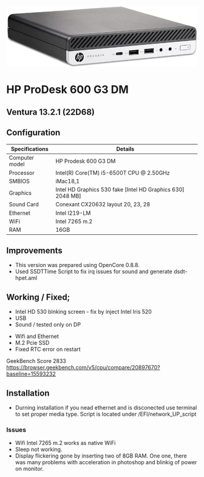 ![HP Prodesk 600 G3 DM](OC/Resources/Image/hp-prodesk-600-g3-dm.jpg)
# HP ProDesk 600 G3 DM 
## Ventura 13.2.1 (22D68)

## Configuration

| Specifications | Details                                          |
| ------------------- | ------------------------------------------- |
| Computer model      | HP Prodesk 600 G3 DM      					|
| Processor           | Intel(R) Core(TM) i5-6500T CPU @ 2.50GHz    |
| SMBIOS              | iMac18,1     |
| Graphics			  | Intel HD Graphics 530 fake [Intel HD Graphics 630] 2048  MB]                 		|
| Sound Card          | Conexant	CX20632  layout 20, 23, 28             |
| Ethernet		      | Intel I219-LM                      |
| WiFi		          | Intel 7265 m.2                          	|
| RAM		          | 16GB                                     	|




## Improvements

- This version was prepared using OpenCore 0.8.8.
- Used SSDTTime Script to fix irq issues for sound and generate dsdt-hpet.aml 




## Working / Fixed; 


+ Intel HD 530 blnking screen - fix by inject Intel Iris 520 
+ USB
+ Sound / tested only on DP
<!-- + Fixed Airplay screen mirroring - black screen with mouse cursor (Skylake isue)  -->
<!-- + iMessages -->
+ Wifi and Ethernet
+ M.2 Pcie SSD 
+ Fixed RTC error on restart 

GeekBench Score 2833
https://browser.geekbench.com/v5/cpu/compare/20897670?baseline=15593232

## Installation




- Durning installation if you nead ethernet and is disconected use terminal to set proper media type. Script is located under /EFI/network_UP_script 


### Issues
+ Wifi Intel 7265 m.2 works as native WiFi
+ Sleep not working. 
+ Display flickering gone by inserting two of 8GB RAM. One one, there was many problems with acceleration in photoshop and blinkig of power on monitor. 